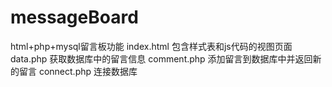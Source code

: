 # messageBoard
html+php+mysql留言板功能
index.html 包含样式表和js代码的视图页面
data.php 获取数据库中的留言信息
comment.php 添加留言到数据库中并返回新的留言
connect.php 连接数据库
